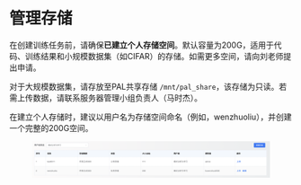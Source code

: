 # 管理存储

在创建训练任务前，请确保**已建立个人存储空间**。默认容量为200G，适用于代码、训练结果和小规模数据集（如CIFAR）的存储。如需更多空间，请向刘老师提出申请。

对于大规模数据集，请存放至PAL共享存储 `/mnt/pal_share`，该存储为只读。若需上传数据，请联系服务器管理小组负责人（马时杰）。

在建立个人存储时，建议以用户名为存储空间命名（例如，wenzhuoliu），并创建一个完整的200G空间。

<figure><img src=".gitbook/assets/image (10).png" alt=""><figcaption></figcaption></figure>



